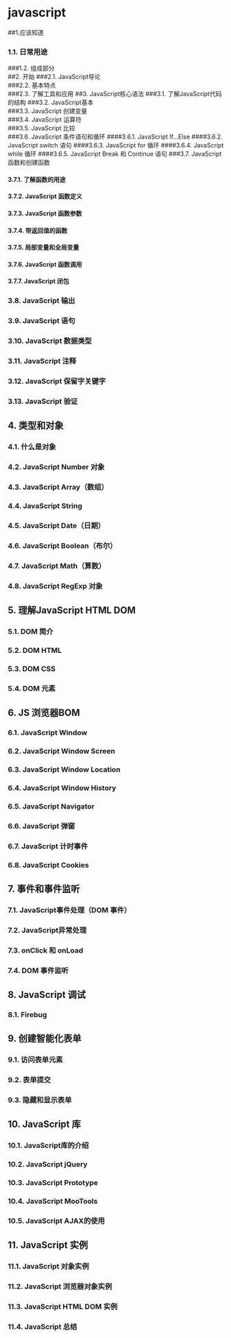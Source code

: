 javascript
==========
##1.应该知道
### 1.1. 日常用途    
###1.2. 组成部分    
##2. 开始
###2.1. JavaScript导论                   
###2.2. 基本特点         
###2.3. 了解工具和应用
##3. JavaScript核心语法
###3.1. 了解JavaScript代码的结构
###3.2. JavaScript基本    
###3.3. JavaScript 创建变量    
###3.4. JavaScript 运算符    
###3.5. JavaScript 比较         
###3.6. JavaScript 条件语句和循环
####3.6.1. JavaScript If...Else
####3.6.2. JavaScript switch 语句
####3.6.3. JavaScript for 循环
####3.6.4. JavaScript while 循环
####3.6.5. JavaScript Break 和 Continue 语句
###3.7. JavaScript函数和创建函数
#### 3.7.1. 了解函数的用途
#### 3.7.2. JavaScript 函数定义
#### 3.7.3. JavaScript 函数参数
#### 3.7.4. 带返回值的函数
#### 3.7.5. 局部变量和全局变量
#### 3.7.6. JavaScript 函数调用
#### 3.7.7. JavaScript 闭包
### 3.8. JavaScript 输出
### 3.9. JavaScript 语句
### 3.10. JavaScript 数据类型
### 3.11. JavaScript 注释
### 3.12. JavaScript 保留字关键字
### 3.13. JavaScript 验证
## 4. 类型和对象
### 4.1. 什么是对象
### 4.2. JavaScript Number 对象
### 4.3. JavaScript Array（数组）
### 4.4. JavaScript String
### 4.5. JavaScript Date（日期）
### 4.6. JavaScript Boolean（布尔）
### 4.7. JavaScript Math（算数）
### 4.8. JavaScript RegExp 对象
## 5. 理解JavaScript HTML DOM
### 5.1. DOM 简介
### 5.2. DOM HTML
### 5.3. DOM CSS
### 5.4. DOM 元素
## 6. JS 浏览器BOM
### 6.1. JavaScript Window
### 6.2. JavaScript Window Screen
### 6.3. JavaScript Window Location
### 6.4. JavaScript Window History
### 6.5. JavaScript Navigator
### 6.6. JavaScript 弹窗
### 6.7. JavaScript 计时事件
### 6.8. JavaScript Cookies
## 7. 事件和事件监听
### 7.1. JavaScript事件处理（DOM 事件）
### 7.2. JavaScript异常处理
### 7.3. onClick 和 onLoad
### 7.4. DOM 事件监听
## 8. JavaScript 调试
### 8.1. Firebug
## 9. 创建智能化表单
### 9.1. 访问表单元素
### 9.2. 表单提交
### 9.3. 隐藏和显示表单
## 10. JavaScript 库
### 10.1. JavaScript库的介绍
### 10.2. JavaScript jQuery
### 10.3. JavaScript Prototype
### 10.4. JavaScript MooTools
### 10.5. JavaScript AJAX的使用
## 11. JavaScript 实例
### 11.1. JavaScript 对象实例
### 11.2. JavaScript 浏览器对象实例
### 11.3. JavaScript HTML DOM 实例
### 11.4. JavaScript 总结